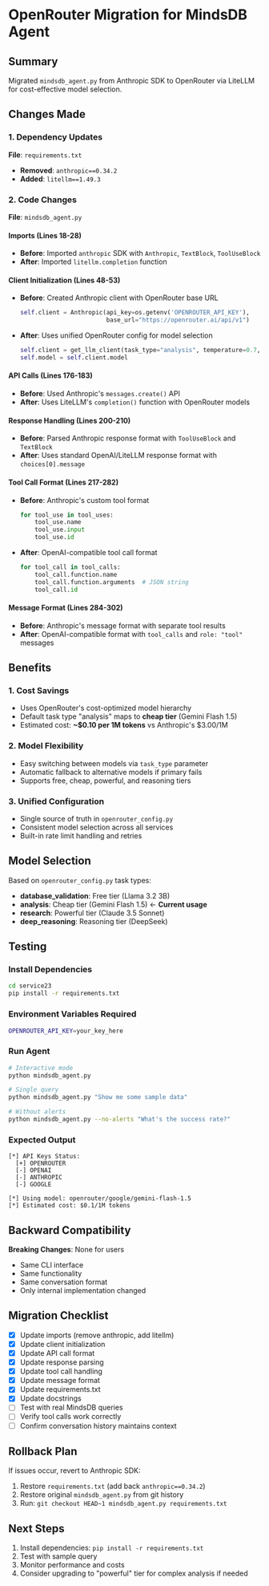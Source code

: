 # OpenRouter Migration for MindsDB Agent

## Summary
Migrated `mindsdb_agent.py` from Anthropic SDK to OpenRouter via LiteLLM for cost-effective model selection.

## Changes Made

### 1. Dependency Updates
**File**: `requirements.txt`
- **Removed**: `anthropic==0.34.2`
- **Added**: `litellm==1.49.3`

### 2. Code Changes
**File**: `mindsdb_agent.py`

#### Imports (Lines 18-28)
- **Before**: Imported `anthropic` SDK with `Anthropic`, `TextBlock`, `ToolUseBlock`
- **After**: Imported `litellm.completion` function

#### Client Initialization (Lines 48-53)
- **Before**: Created Anthropic client with OpenRouter base URL
  ```python
  self.client = Anthropic(api_key=os.getenv('OPENROUTER_API_KEY'),
                          base_url="https://openrouter.ai/api/v1")
  ```
- **After**: Uses unified OpenRouter config for model selection
  ```python
  self.client = get_llm_client(task_type="analysis", temperature=0.7, max_tokens=4096)
  self.model = self.client.model
  ```

#### API Calls (Lines 176-183)
- **Before**: Used Anthropic's `messages.create()` API
- **After**: Uses LiteLLM's `completion()` function with OpenRouter models

#### Response Handling (Lines 200-210)
- **Before**: Parsed Anthropic response format with `ToolUseBlock` and `TextBlock`
- **After**: Uses standard OpenAI/LiteLLM response format with `choices[0].message`

#### Tool Call Format (Lines 217-282)
- **Before**: Anthropic's custom tool format
  ```python
  for tool_use in tool_uses:
      tool_use.name
      tool_use.input
      tool_use.id
  ```
- **After**: OpenAI-compatible tool call format
  ```python
  for tool_call in tool_calls:
      tool_call.function.name
      tool_call.function.arguments  # JSON string
      tool_call.id
  ```

#### Message Format (Lines 284-302)
- **Before**: Anthropic's message format with separate tool results
- **After**: OpenAI-compatible format with `tool_calls` and `role: "tool"` messages

## Benefits

### 1. Cost Savings
- Uses OpenRouter's cost-optimized model hierarchy
- Default task type "analysis" maps to **cheap tier** (Gemini Flash 1.5)
- Estimated cost: **~$0.10 per 1M tokens** vs Anthropic's $3.00/1M

### 2. Model Flexibility
- Easy switching between models via `task_type` parameter
- Automatic fallback to alternative models if primary fails
- Supports free, cheap, powerful, and reasoning tiers

### 3. Unified Configuration
- Single source of truth in `openrouter_config.py`
- Consistent model selection across all services
- Built-in rate limit handling and retries

## Model Selection
Based on `openrouter_config.py` task types:
- **database_validation**: Free tier (Llama 3.2 3B)
- **analysis**: Cheap tier (Gemini Flash 1.5) ← **Current usage**
- **research**: Powerful tier (Claude 3.5 Sonnet)
- **deep_reasoning**: Reasoning tier (DeepSeek)

## Testing

### Install Dependencies
```bash
cd service23
pip install -r requirements.txt
```

### Environment Variables Required
```bash
OPENROUTER_API_KEY=your_key_here
```

### Run Agent
```bash
# Interactive mode
python mindsdb_agent.py

# Single query
python mindsdb_agent.py "Show me some sample data"

# Without alerts
python mindsdb_agent.py --no-alerts "What's the success rate?"
```

### Expected Output
```
[*] API Keys Status:
  [+] OPENROUTER
  [-] OPENAI
  [-] ANTHROPIC
  [-] GOOGLE

[*] Using model: openrouter/google/gemini-flash-1.5
[*] Estimated cost: $0.1/1M tokens
```

## Backward Compatibility
**Breaking Changes**: None for users
- Same CLI interface
- Same functionality
- Same conversation format
- Only internal implementation changed

## Migration Checklist
- [x] Update imports (remove anthropic, add litellm)
- [x] Update client initialization
- [x] Update API call format
- [x] Update response parsing
- [x] Update tool call handling
- [x] Update message format
- [x] Update requirements.txt
- [x] Update docstrings
- [ ] Test with real MindsDB queries
- [ ] Verify tool calls work correctly
- [ ] Confirm conversation history maintains context

## Rollback Plan
If issues occur, revert to Anthropic SDK:
1. Restore `requirements.txt` (add back `anthropic==0.34.2`)
2. Restore original `mindsdb_agent.py` from git history
3. Run: `git checkout HEAD~1 mindsdb_agent.py requirements.txt`

## Next Steps
1. Install dependencies: `pip install -r requirements.txt`
2. Test with sample query
3. Monitor performance and costs
4. Consider upgrading to "powerful" tier for complex analysis if needed
